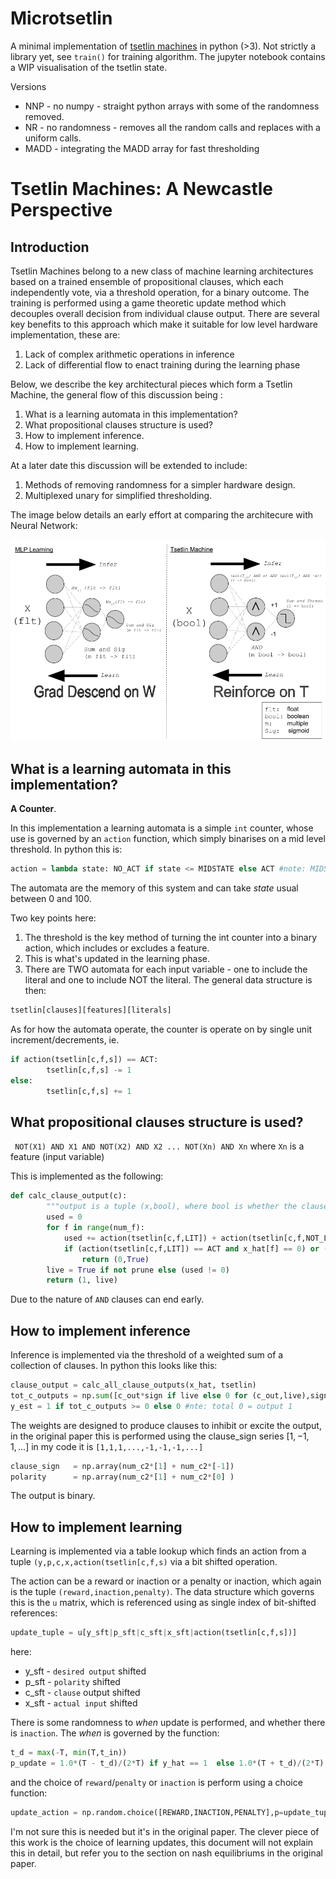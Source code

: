 # Microtsetlin

A minimal implementation of [tsetlin machines](https://arxiv.org/abs/1804.01508) in python (>3).
Not strictly a library yet, see `train()` for training algorithm.
The jupyter notebook contains a WIP visualisation of the tsetlin state.

Versions
- NNP - no numpy - straight python arrays with some of the randomness removed.
- NR - no randomness - removes all the random calls and replaces with a uniform calls.
- MADD - integrating the MADD array for fast thresholding



# Tsetlin Machines: A Newcastle Perspective

## Introduction

Tsetlin Machines belong to a new class of machine learning architectures
based on a trained ensemble of propositional clauses, which each
independently vote, via a threshold operation, for a binary outcome.
The training is  performed using a game theoretic update method 
which decouples overall decision from individual clause output.
There are several key benefits to this
approach which make it suitable for low level hardware implementation, these are:

1. Lack of complex arithmetic operations in inference
2. Lack of differential flow to enact training during the learning phase 

Below, we describe the key architectural pieces which form a Tsetlin Machine, the general flow
of this discussion being :

1. What is a learning automata in this implementation?
2. What propositional clauses structure is used?
3. How to implement inference.
4. How to implement learning.

At a later date this discussion will be extended to include:

1. Methods of removing randomness for a simpler hardware design.
2. Multiplexed unary for simplified thresholding.

The image below details an early effort at comparing the architecure with Neural Network:

![iMAGE](MLPTSET.png)

## What is a learning automata in this implementation?

**A Counter**. 

In this implementation a learning automata is a simple `int` counter, whose use is governed
by an ``action`` function, which simply binarises on a mid level threshold. In python this is:

```python
action = lambda state: NO_ACT if state <= MIDSTATE else ACT #note: MIDSTATE = INACTION 
```
The automata are the memory of this system and can take _state_ usual between 0 and 100.

Two key points here:
1. The threshold is the key method of turning the int counter into a binary action, which includes or excludes
a feature.  
2. This is what's updated in the learning phase.
3. There are TWO automata for each input variable - one to include the literal and one to include 
NOT the literal. The general data structure is then:

```python
tsetlin[clauses][features][literals]
```

As for how the automata operate, the counter is operate on by single unit increment/decrements, ie.

```python
if action(tsetlin[c,f,s]) == ACT:
        tsetlin[c,f,s] -= 1
else:
        tsetlin[c,f,s] += 1
```

## What propositional clauses structure is used?

` NOT(X1) AND X1 AND NOT(X2) AND X2 ... NOT(Xn) AND Xn` where `Xn` is a feature (input variable)  

This is implemented as the following:

```python
def calc_clause_output(c):
        """output is a tuple (x,bool), where bool is whether the clause has used literals"""
        used = 0  
        for f in range(num_f):
            used += action(tsetlin[c,f,LIT]) + action(tsetlin[c,f,NOT_LIT])
            if (action(tsetlin[c,f,LIT]) == ACT and x_hat[f] == 0) or (action(tsetlin[c,f,NOT_LIT]) == ACT and x_hat[f] == 1):
                return (0,True)
        live = True if not prune else (used != 0)
        return (1, live) 
```
Due to the nature of `AND` clauses can end early.

## How to implement inference

Inference is implemented via the threshold of a weighted sum of a collection of clauses. In python this looks like
this:

```python
clause_output = calc_all_clause_outputs(x_hat, tsetlin)
tot_c_outputs = np.sum([c_out*sign if live else 0 for (c_out,live),sign in zip(clause_output,clause_sign)])
y_est = 1 if tot_c_outputs >= 0 else 0 #nte: total 0 = output 1
```

The weights are designed to produce clauses to inhibit or excite the output, in the original paper this is performed
using the clause_sign series $[1,-1,1, ... ]$ in my code it is `[1,1,1,...,-1,-1,-1,...]`

```python
clause_sign   = np.array(num_c2*[1] + num_c2*[-1]) 
polarity      = np.array(num_c2*[1] + num_c2*[0] ) 
```
The output is binary.

## How to implement learning

Learning is implemented via a table lookup which finds an action from a tuple `(y,p,c,x,action(tsetlin[c,f,s)` via a bit shifted
operation.

The action can be a reward or inaction or a penalty or inaction, which again is the tuple `(reward,inaction,penalty)`. The data structure which governs this is the `u` matrix, which is referenced using as single index of bit-shifted references: 

```python
update_tuple = u[y_sft|p_sft|c_sft|x_sft|action(tsetlin[c,f,s])]
```
here:
- y_sft - `desired output` shifted
- p_sft - `polarity` shifted 
- c_sft - `clause` output shifted 
- x_sft - `actual input` shifted

There is some randomness to _when_ update is performed, and whether there is `inaction`. 
The _when_ is governed by the function:

```python
t_d = max(-T, min(T,t_in))
p_update = 1.0*(T - t_d)/(2*T) if y_hat == 1  else 1.0*(T + t_d)/(2*T)
```

and the choice of `reward`/`penalty` or `inaction` is perform using a choice function:

```python            
update_action = np.random.choice([REWARD,INACTION,PENALTY],p=update_tuple)
```
I'm not sure this is needed but it's in the original paper.
The clever piece of this work is the choice of learning updates, this document will not explain this in detail, but refer you
to the section on nash equilibriums in the original paper.




